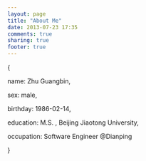 ```yaml
---
layout: page
title: "About Me"
date: 2013-07-23 17:35
comments: true
sharing: true
footer: true
---
```


{

name: Zhu Guangbin,

sex: male,

birthday: 1986-02-14,

education: M.S. , Beijing Jiaotong University,

occupation: Software Engineer @Dianping

}


